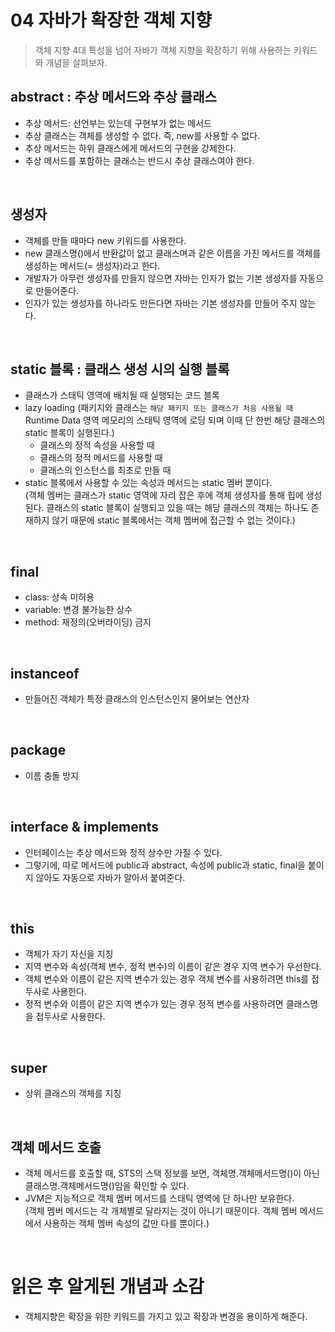 # 04 자바가 확장한 객체 지향
> 객체 지향 4대 특성을 넘어 자바가 객체 지향을 확장하기 위해 사용하는 키워드와 개념을 살펴보자.
## abstract : 추상 메서드와 추상 클래스
- 추상 메서드: 선언부는 있는데 구현부가 없는 메서드
- 추상 클래스는 객체를 생성할 수 없다. 즉, new를 사용할 수 없다.
- 추상 메서드는 하위 클래스에게 메서드의 구현을 강제한다.
- 추상 메서드를 포함하는 클래스는 반드시 추상 클래스여야 한다.

<br>

## 생성자
- 객체를 만들 때마다 new 키워드를 사용한다.
- new 클래스명()에서 반환값이 없고 클래스며과 같은 이름을 가진 메서드를 객체를 생성하는 메서드(= 생성자)라고 한다.
- 개발자가 아무런 생성자를 만들지 않으면 자바는 인자가 없는 기본 생성자를 자동으로 만들어준다.
- 인자가 있는 생성자를 하나라도 만든다면 자바는 기본 생성자를 만들어 주지 않는다.

<br>

## static 블록 : 클래스 생성 시의 실행 블록
- 클래스가 스태틱 영역에 배치될 때 실행되는 코드 블록
- lazy loading (패키지와 클래스는 `해당 패키지 또는 클래스가 처음 사용될 때` Runtime Data 영역 메모리의 스태틱 영역에 로딩 되며 이때 단 한번 해당 클래스의 static 블록이 실행된다.)
  - 클래스의 정적 속성을 사용할 때
  - 클래스의 정적 메서드를 사용할 때
  - 클래스의 인스턴스를 최초로 만들 때
- static 블록에서 사용할 수 있는 속성과 메서드는 static 멤버 뿐이다.
<br> (객체 멤버는 클래스가 static 영역에 자리 잡은 후에 객체 생성자를 통해 힙에 생성된다. 클래스의 static 블록이 실행되고 있을 때는 해당 클래스의 객체는 하나도 존재하지 않기 때문에 static 블록에서는 객체 멤버에 접근할 수 없는 것이다.) 

<br>

## final
- class: 상속 미허용
- variable: 변경 불가능한 상수
- method: 재정의(오버라이딩) 금지

<br>

## instanceof
- 만들어진 객체가 특정 클래스의 인스턴스인지 물어보는 연산자

<br>

## package
- 이름 충돌 방지

<br>

## interface & implements
- 인터페이스는 추상 메서드와 정적 상수만 가질 수 있다. 
- 그렇기에, 따로 메서드에 public과 abstract, 속성에 public과 static, final을 붙이지 않아도 자동으로 자바가 알아서 붙여준다. 

<br>

## this
- 객체가 자기 자신을 지칭
- 지역 변수와 속성(객체 변수, 정적 변수)의 이름이 같은 경우 지역 변수가 우선한다.
- 객체 변수와 이름이 같은 지역 변수가 있는 경우 객체 변수를 사용하려면 this를 접두사로 사용한다.
- 정적 변수와 이름이 같은 지역 변수가 있는 경우 정적 변수를 사용하려면 클래스명을 접두사로 사용한다.

<br>

## super
- 상위 클래스의 객체를 지칭

<br>

## 객체 메서드 호출
- 객체 메서드를 호출할 때, STS의 스택 정보를 보면, 객체명.객체메서드명()이 아닌 클래스명.객체메서드명()임을 확인할 수 있다.
- JVM은 지능적으로 객체 멤버 메서드를 스태틱 영역에 단 하나만 보유한다.<br>(객체 멤버 메서드는 각 개체별로 달라지는 것이 아니기 때문이다. 객체 멤버 메서드에서 사용하는 객체 멤버 속성의 값만 다를 뿐이다.)

<br>

# 읽은 후 알게된 개념과 소감
- 객체지향은 확장을 위한 키워드를 가지고 있고 확장과 변경을 용이하게 해준다.
